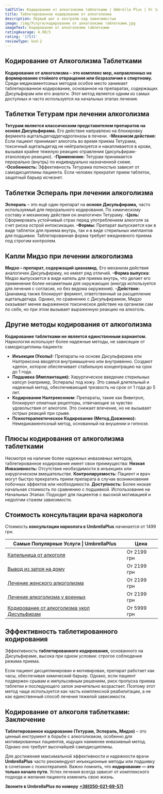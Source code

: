 ```yaml
---
tabTitle: Кодирование от алкоголизма таблетками | Umbrella Plus | От 1499 грн
title: Таблетированное кодирование от алкоголизма
description: Первый шаг к контролю над зависимостью
image: /img/Услуги/кодирование от алкоголизма таблетками.jpg
imageText: Кодирование от алкоголизма таблетками
ratingAvarage: 4.98/5
rating: '17531'
reviewType: kod-2
---
```


## Кодирование от Алкоголизма Таблетками

**Кодирование от алкоголизма – это комплекс мер, направленных на формирование стойкого отвращения или безразличия к спиртному.** Среди медикаментозных методов особое место занимает таблетированное кодирование, основанное на препаратах, содержащих Дисульфирам или его аналоги. Этот метод является одним из самых доступных и часто используется на начальных этапах лечения.

## Таблетки Тетурам при лечении алкоголизма

**Тетурам является классическим представителем препаратов на основе Дисульфирама.** Его действие направлено на блокировку фермента ацетальдегиддегидрогеназы в печени.
**-Механизм действия:** Если пациент принимает алкоголь во время приема Тетурама, токсичный ацетальдегид не нейтрализуется и накапливается в крови, вызывая крайне тяжелую реакцию отравления (дисульфирам-этаноловую реакцию).
**-Применение:** Тетурам принимается перорально (внутрь) по индивидуально назначенной схеме.
**-Особенность:** Эффективность Тетурама полностью зависит от самодисциплины пациента. Если человек прекратит прием таблеток, защитный барьер исчезнет.

## Таблетки Эспераль при лечении алкоголизма

**Эспераль** – это ещё один препарат на **основе Дисульфирама,** часто используемый для перорального кодирования. По химическому составу и механизму действия он аналогичен Тетураму.
**-Цель:** Сформировать устойчивый страх перед употреблением алкоголя за счет риска острой интоксикации.
**-Формы:** Препарат выпускается как в виде таблеток для приема внутрь, так и в виде стерильных имплантов для подшивки. Таблетированная форма требует ежедневного приема под строгим контролем.

## Капли Мидзо при лечении алкоголизма

**Мидзо – препарат, содержащий цианамид.** Его механизм действия аналогичен Дисульфираму, но имеет ряд отличий.
**-Форма выпуска:** Мидзо выпускается в виде капель для приема внутрь, что делает его применение более незаметным для окружающих (иногда используется для лечения с согласия, но без ведома окружения).
**-Действие:** Цианамид также блокирует фермент, ответственный за расщепление ацетальдегида. Однако, по сравнению с Дисульфирамом, Мидзо оказывает менее выраженное токсическое действие на организм сам по себе, но при этом вызывает выраженную реакцию на алкоголь.

## Другие методы кодирования от алкоголизма

**Кодирование таблетками не является единственным вариантом.** Наркология использует более надежные методы, не зависящие от самодисциплины пациента:

* **Инъекции (Уколы):** Препараты на основе Дисульфирама или Налтрексона вводятся внутримышечно или внутривенно. Создают «депо», которое обеспечивает стабильную концентрацию на срок до 1 года.
* **Подшивка (Имплантация):** Хирургическое введение стерильных капсул (например, Эспераль) под кожу. Это самый длительный и надежный метод, обеспечивающий трезвость на срок от 1 года до 5 лет.
* **Кодирование Налтрексоном:** Препараты, такие как Вивитрол, блокируют опиатные рецепторы, отвечающие за чувство удовольствия от алкоголя. Это снижает влечение, но не вызывает острых реакций при срыве.
* **Психотерапевтическое Кодирование (Метод Довженко):** Немедикаментозный метод, основанный на внушении и гипнозе.

## Плюсы кодирования от алкоголизма таблетками

Несмотря на наличие более надежных инвазивных методов, таблетированное кодирование имеет свои преимущества:
**Низкая Инвазивность:** Отсутствие необходимости в инъекциях или хирургическом вмешательстве.
**Контролируемость:** Пациент и врач могут быстро прекратить прием препарата в случае возникновения побочных эффектов или необходимости.
**Доступность:** Более низкая начальная стоимость по сравнению с подшивкой.
Использование на Начальных Этапах: Подходит для пациентов с высокой мотивацией и недолгим стажем зависимости.

## Стоимость консультации врача нарколога

Стоимость **консультации нарколога в UmbrellaPlus** начинается от 1499 грн.

| Самые Популярные Услуги \| UmbrellaPlus                                                       | Цена        |
| --------------------------------------------------------------------------------------------- | ----------- |
| [Капельница от алкоголя](kapelnica-ot-alkogolia-UmbrellaPlus)                                 | От 2199 грн |
| [Вывод из запоя на дому](Vivod-iz-zapoia-na-domy-UmbrellaPlus)                                | От 2199 грн |
| [Лечение женского алкоголизма](lechenie-jenskogo-alkogolizma-umbrellaplus)                    | От 2199 грн |
| [Лечение алкоголизма у военных](lechenie-alk-y-voenih)                                        | От 2199 грн |
| [Кодирование от алкоголизма укол Дисульфирам](kodirovka-ot-alkogolia-disulfiram-umbrellaplus) | От 5999 грн |

## Эффективность таблетированного кодирования

Эффективность **таблетированного кодирования,** основанного на Дисульфираме, высока при одном условии: строгое соблюдение режима приема.

Если пациент дисциплинирован и мотивирован, препарат работает как часы, обеспечивая химический барьер. Однако, если пациент подвержен срывам и импульсивным решениям, риск пропуска приема таблетки и последующего запоя значительно возрастает. Поэтому этот метод чаще используется как часть комплексной реабилитации, а не как единственный способ лечения тяжелой зависимости.

## Кодирование от алкоголя таблетками: Заключение

**Таблетированное кодирование (Тетурам, Эспераль, Мидзо)** – это ценный инструмент в борьбе с алкоголизмом, особенно для мотивированных пациентов, ищущих наименее инвазивный метод. Однако оно требует высочайшей самодисциплины.

Для достижения максимальной эффективности и надежности врачи **UmbrellaPlus** часто рекомендуют инъекционные методы или подшивку в сочетании с психотерапией. Важно помнить, что **кодирование — это только начало пути.** Успех лечения всегда зависит от комплексного подхода и желания пациента изменить свою жизнь.

**Звоните в UmbrellaPlus по номеру** **[+38(050-021-69-57)](tel:0500216957)**
